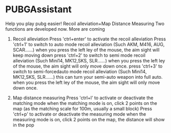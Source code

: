 # PUBGAssistant
Help you play pubg easier! Recoil alleviation+Map Distance Measuring
Two functions are developed now. More are coming

1. Recoil alleviation
    Press 'ctrl+enter' to activate the recoil alleviation
    Press 'ctrl+1' to switch to auto mode recoil alleviation (Such AKM, M416, AUG, SCAR......)
          when you press the left ley of the mouse, the aim sight will keep moving down
    press 'ctrl+2' to switch to semi mode recoil alleviation (Such Mini14, MK12,SKS, SLR......)
          when you press the left ley of the mouse, the aim sight will only move down once.
    press 'ctrl+3' to switch to semi-forcedauto mode recoil alleviation (Such Mini14, MK12,SKS, SLR......)
          this can turn your semi-auto weapon into full auto. when you press the left ley of the mouse, the aim sight will only move down once.
          
2. Map distance measuring
    Press 'ctrl+l' to activate or deactivate the matching mode
        when the matching mode is on, click 2 points on the map (as the matching scale for 100m, usually a small block)
    Press 'ctrl+p' to activate or deactivate the measuring mode
        when the measuring mode is on, click 2 points on the map, the distance will show in the pop
    
